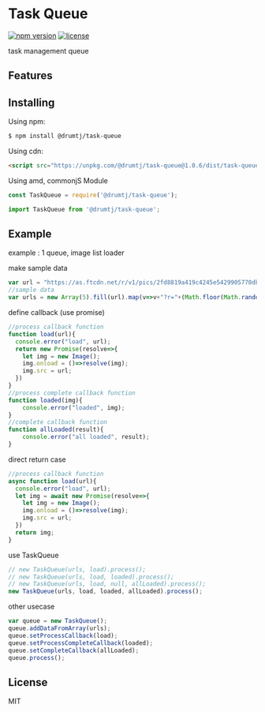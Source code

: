 # Task Queue

[![npm version](https://img.shields.io/npm/v/@drumtj/task-queue.svg?style=flat)](https://www.npmjs.com/package/@drumtj/task-queue)
[![license](https://img.shields.io/npm/l/@drumtj/task-queue.svg)](#)

task management queue

## Features



## Installing

Using npm:

```bash
$ npm install @drumtj/task-queue
```

Using cdn:

```html
<script src="https://unpkg.com/@drumtj/task-queue@1.0.6/dist/task-queue.js"></script>
```

Using amd, commonjS Module

```js
const TaskQueue = require('@drumtj/task-queue');
```

```js
import TaskQueue from '@drumtj/task-queue';
```

## Example
example : 1 queue, image list loader

make sample data
```js
var url = "https://as.ftcdn.net/r/v1/pics/2fd8819a419c4245e5429905770db4b570661f48/home/discover_collections/Images.jpg";
//sample data
var urls = new Array(5).fill(url).map(v=>v+"?r="+(Math.floor(Math.random()*10000)));
```

define callback (use promise)
```js
//process callback function
function load(url){
  console.error("load", url);
  return new Promise(resolve=>{
    let img = new Image();
    img.onload = ()=>resolve(img);
    img.src = url;
  })
}
//process complete callback function
function loaded(img){
	console.error("loaded", img);
}
//complete callback function
function allLoaded(result){
	console.error("all loaded", result);
}
```

direct return case
```js
//process callback function
async function load(url){  
  console.error("load", url);
  let img = await new Promise(resolve=>{
    let img = new Image();
    img.onload = ()=>resolve(img);
    img.src = url;
  })
  return img;
}
```


use TaskQueue
```js
// new TaskQueue(urls, load).process();
// new TaskQueue(urls, load, loaded).process();
// new TaskQueue(urls, load, null, allLoaded).process();
new TaskQueue(urls, load, loaded, allLoaded).process();
```

other usecase
```js
var queue = new TaskQueue();
queue.addDataFromArray(urls);
queue.setProcessCallback(load);
queue.setProcessCompleteCallback(loaded);
queue.setCompleteCallback(allLoaded);
queue.process();
```




## License

MIT
